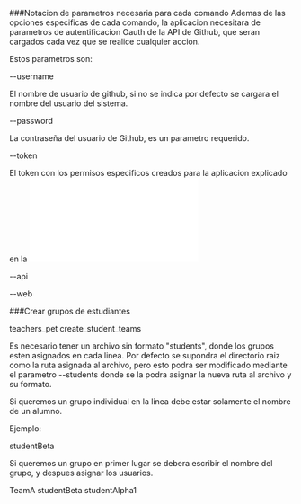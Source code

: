 ###Notacion de parametros necesaria para cada comando
Ademas de las opciones especificas de cada comando, la aplicacion necesitara de parametros de autentificacion Oauth de la API de Github, que seran cargados cada vez que se realice cualquier accion.

Estos parametros son:

--username

El nombre de usuario de github, si no se indica por defecto se cargara el nombre del usuario del sistema.

--password

La contraseña del usuario de Github, es un parametro requerido.

--token

El token con los permisos especificos creados para la aplicacion explicado en la ![guia de instalacion](/instalacion.md)

--api

--web

###Crear grupos de estudiantes

teachers_pet create_student_teams

Es necesario tener un archivo sin formato "students", donde los grupos esten asignados en cada linea. Por defecto se supondra el directorio raiz como la ruta asignada al archivo, pero esto podra ser modificado mediante el parametro --students donde se la podra asignar la nueva ruta al archivo y su formato. 

Si queremos un grupo individual en la linea debe estar solamente el nombre de un alumno.

Ejemplo:

studentBeta

Si queremos un grupo en primer lugar se debera escribir el nombre del grupo, y despues asignar los usuarios.

TeamA studentBeta studentAlpha1